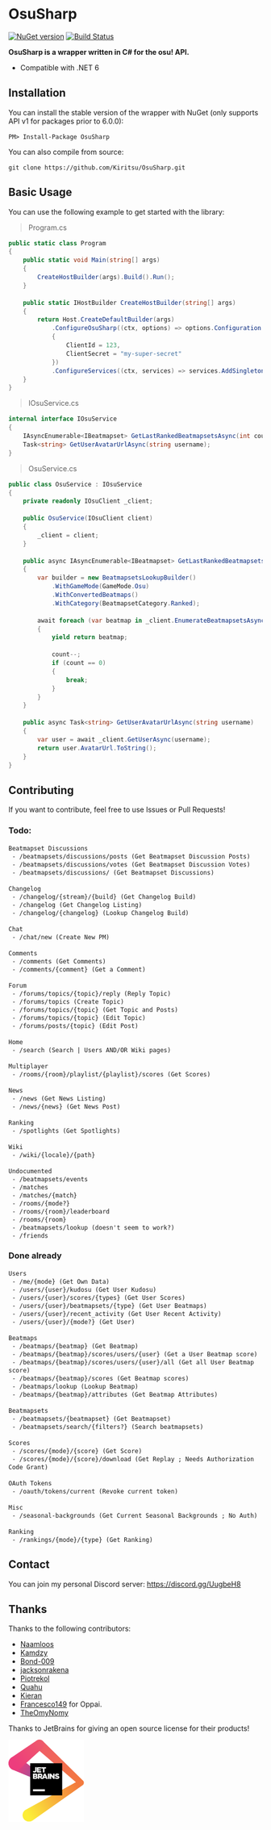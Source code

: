 # OsuSharp

[![NuGet version](https://badge.fury.io/nu/OsuSharp.svg)](https://badge.fury.io/nu/OsuSharp)
[![Build Status](https://dev.azure.com/allanmercou/OsuSharp/_apis/build/status/Kiritsu.OsuSharp?branchName=dev)](https://dev.azure.com/allanmercou/OsuSharp/_build/latest?definitionId=11&branchName=dev)

**OsuSharp is a wrapper written in C# for the osu! API.**

- Compatible with .NET 6

## Installation

You can install the stable version of the wrapper with NuGet (only supports API v1 for packages prior to 6.0.0):

```
PM> Install-Package OsuSharp
```

You can also compile from source:

```git
git clone https://github.com/Kiritsu/OsuSharp.git
```

## Basic Usage

You can use the following example to get started with the library:

> Program.cs

```cs
public static class Program
{
    public static void Main(string[] args)
    {
        CreateHostBuilder(args).Build().Run();
    }

    public static IHostBuilder CreateHostBuilder(string[] args)
    {
        return Host.CreateDefaultBuilder(args)
            .ConfigureOsuSharp((ctx, options) => options.Configuration = new OsuClientConfiguration
            {
                ClientId = 123,
                ClientSecret = "my-super-secret"
            })
            .ConfigureServices((ctx, services) => services.AddSingleton<IOsuService, OsuService>());
    }
}
```

> IOsuService.cs

```cs
internal interface IOsuService
{
    IAsyncEnumerable<IBeatmapset> GetLastRankedBeatmapsetsAsync(int count);
    Task<string> GetUserAvatarUrlAsync(string username);
}
```

> OsuService.cs

```cs
public class OsuService : IOsuService
{
    private readonly IOsuClient _client;

    public OsuService(IOsuClient client)
    {
        _client = client;
    }

    public async IAsyncEnumerable<IBeatmapset> GetLastRankedBeatmapsetsAsync(int count)
    {
        var builder = new BeatmapsetsLookupBuilder()
            .WithGameMode(GameMode.Osu)
            .WithConvertedBeatmaps()
            .WithCategory(BeatmapsetCategory.Ranked);

        await foreach (var beatmap in _client.EnumerateBeatmapsetsAsync(builder, BeatmapSorting.Ranked_Desc))
        {
            yield return beatmap;

            count--;
            if (count == 0)
            {
                break;
            }
        }
    }

    public async Task<string> GetUserAvatarUrlAsync(string username)
    {
        var user = await _client.GetUserAsync(username);
        return user.AvatarUrl.ToString();
    }
}
```

## Contributing

If you want to contribute, feel free to use Issues or Pull Requests!

### Todo: 
```
Beatmapset Discussions
 - /beatmapsets/discussions/posts (Get Beatmapset Discussion Posts)
 - /beatmapsets/discussions/votes (Get Beatmapset Discussion Votes)
 - /beatmapsets/discussions/ (Get Beatmapset Discussions)

Changelog
 - /changelog/{stream}/{build} (Get Changelog Build)
 - /changelog (Get Changelog Listing)
 - /changelog/{changelog} (Lookup Changelog Build)

Chat
 - /chat/new (Create New PM)

Comments
 - /comments (Get Comments)
 - /comments/{comment} (Get a Comment)

Forum
 - /forums/topics/{topic}/reply (Reply Topic)
 - /forums/topics (Create Topic)
 - /forums/topics/{topic} (Get Topic and Posts)
 - /forums/topics/{topic} (Edit Topic)
 - /forums/posts/{topic} (Edit Post)

Home
 - /search (Search | Users AND/OR Wiki pages) 

Multiplayer
 - /rooms/{room}/playlist/{playlist}/scores (Get Scores)

News
 - /news (Get News Listing)
 - /news/{news} (Get News Post)

Ranking
 - /spotlights (Get Spotlights)

Wiki
 - /wiki/{locale}/{path}

Undocumented
 - /beatmapsets/events
 - /matches
 - /matches/{match}
 - /rooms/{mode?}
 - /rooms/{room}/leaderboard
 - /rooms/{room}
 - /beatmapsets/lookup (doesn't seem to work?)
 - /friends
```

### Done already
```
Users
 - /me/{mode} (Get Own Data)
 - /users/{user}/kudosu (Get User Kudosu)
 - /users/{user}/scores/{types} (Get User Scores)
 - /users/{user}/beatmapsets/{type} (Get User Beatmaps)
 - /users/{user}/recent_activity (Get User Recent Activity)
 - /users/{user}/{mode?} (Get User)

Beatmaps
 - /beatmaps/{beatmap} (Get Beatmap)
 - /beatmaps/{beatmap}/scores/users/{user} (Get a User Beatmap score)
 - /beatmaps/{beatmap}/scores/users/{user}/all (Get all User Beatmap score)
 - /beatmaps/{beatmap}/scores (Get Beatmap scores)
 - /beatmaps/lookup (Lookup Beatmap)
 - /beatmaps/{beatmap}/attributes (Get Beatmap Attributes)

Beatmapsets
 - /beatmapsets/{beatmapset} (Get Beatmapset)
 - /beatmapsets/search/{filters?} (Search beatmapsets)

Scores
 - /scores/{mode}/{score} (Get Score)
 - /scores/{mode}/{score}/download (Get Replay ; Needs Authorization Code Grant)

OAuth Tokens
 - /oauth/tokens/current (Revoke current token)

Misc
 - /seasonal-backgrounds (Get Current Seasonal Backgrounds ; No Auth)

Ranking
 - /rankings/{mode}/{type} (Get Ranking)
```

## Contact

You can join my personal Discord server: https://discord.gg/UugbeH8

## Thanks

Thanks to the following contributors: 
- [Naamloos](https://github.com/Naamloos)
- [Kamdzy](https://github.com/Kamdzy)
- [Bond-009](https://github.com/Bond-009)
- [jacksonrakena](https://github.com/jacksonrakena)
- [Piotrekol](https://github.com/Piotrekol)
- [Quahu](https://github.com/Quahu)
- [Kieran](https://github.com/k-boyle)
- [Francesco149](https://github.com/Francesco149) for Oppai.
- [TheOmyNomy](https://github.com/TheOmyNomy)

Thanks to JetBrains for giving an open source license for their products!

<a href="https://www.jetbrains.com/?from=jensyl"><img src="imgs/jetbrains.svg" alt="JetBrains IDEs" width="150px"></img></a>
